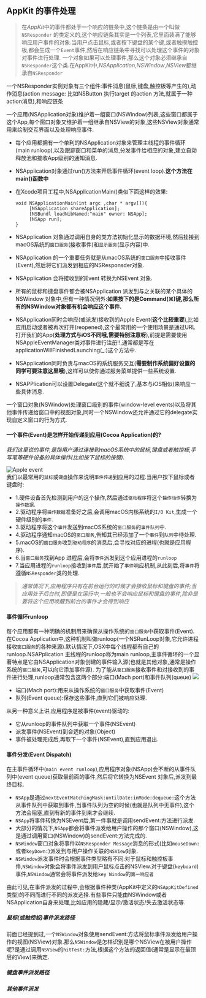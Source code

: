 ## AppKit 的事件处理

> 在*AppKit*中的事件都处于一个响应的链条中,这个链条是由一个叫做`NSResponder` 的类定义的,这个响应链条其实是一个列表,它里面装满了能够响应用户事件的对象.当用户点击鼠标,或者按下键盘的某个键,或者触摸触控板,都会生成一个`Event`事件,然后在响应链条中寻找可以处理这个事件的对象对事件进行处理.
> 一个对象如果可以处理事件,那么这个对象必须继承自`NSResponder`这个类.在AppKit中,*NSApplication*,*NSWindow*,*NSView*都继承自`NSResponder`

一个NSResponder实例对象有三个组件:事件消息(鼠标,键盘,触控板等产生的),动作消息(action message: 比如NSButton 执行target 的action 方法,就属于一种action消息),和响应链条

一个应用(NSApplication对象)维护着一组窗口(NSWindow)列表,这些窗口都属于这个App,每个窗口对象又维护着一组继承自NSView的对象,这些NSView对象通常用来绘制交互界面以及处理响应事件.  

* 每个应用都拥有一个单利的NSApplication对象来管理主线程的事件循环(main runloop),以及跟踪窗口和菜单的消息,分发事件给相应的对象,建立自动释放池和接收App级别的通知消息.
* NSApplication对象通过run()方法来开启事件循环(event loop).**这个方法在main()函数中**
* 在Xcode项目工程中,NSApplicationMain()类似下面这样的效果:

    ```
    void NSApplicationMain(int argc ,char * argv[]){
         [NSApplication shareApplication];
         [NSBundl loadNibNamed:"main" owner: NSApp];
         [NSApp run];
    }
    ```
* NSApplication 对象通过调用自身的类方法初始化显示的数据环境,然后挂接到macOS系统的`窗口服务`(接收事件)和`显示服务`(显示内容)中.
* NSApplication 的一个重要任务就是从macOS系统的`窗口服务`中接收事件(Event),然后将它们派发到相应的NSResponsder对象.
* NSApplication 会将接收到的Event 转换为NSEvent 对象.
* 所有的鼠标和键盘事件都会被NSApplication 派发到与之关联的某个具体的NSWindow 对象中,但有一种情况例外:**如果按下的是Command(⌘)键,那么所有的NSWindow对象都有机会响应这个事件.**
* NSApplication同时会响应(或派发)接收到的Apple Event(**这个比较重要**),比如应用启动或者被再次打开(reopened),这个最常用的一个使用场景是通过URL打开我们的App(**处理方式与iOS不同哦,需要特别注意呀**),前提是需要使用NSAppleEventManager类对事件进行注册!!,通常都是写在applicationWillFinishedLaunching(_:)这个方法中.
* NSApplication同时负责与macOS的系统服务交互(**需要制作系统偏好设置的同学可要注意这里哦**),这样可以使你通过服务菜单提供一些系统设置.
* NSAPPlication可以设置Delegate(这个就不细说了,基本与iOS相似)来响应一些具体消息.

一个窗口对象(NSWindow)处理窗口级别的事件(window-level events)以及将其他事件传递给窗口中的视图对象,同时一个NSWindow还允许通过它的delegate实现自定义窗口的行为方式.

#### 一个事件(Event)是怎样开始传递到应用(Cocoa Application)的?
  *我们这里说的事件,是指用户通过连接到macOS系统中的鼠标,键盘或者触控板,手写笔等硬件设备的具体操作(比如按下鼠标的按键).*
  
  ![Apple event ](https://ws4.sinaimg.cn/large/006tKfTcly1flfe5jo843j30ks0nkwhl.jpg)  
  我们以最常用的`鼠标`或`键盘`操作来说明`事件传递`到应用的过程.当用户按下鼠标或者键盘时:  
  
* 1.硬件设备首先检测到用户的这个操作,然后通过`驱动程序`将这个`操作动作`转换为`操作数据`.
* 2.驱动程序将`操作数据`准备好之后,会调用macOS内核系统的`I/O Kit`,生成一个硬件级别的`事件`.
* 3.驱动程序将这个`事件`发送到macOS系统的`窗口服务`的`事件队列`中.
* 4.驱动程序通知macOS的`窗口服务`,告知其已经添加了一个`事件`到`队列`中待处理.
* 5.macOS的`窗口服务`收到`驱动程序`的消息后,会寻找对应的进程(也就是应用程序).
* 6.当`窗口服务`找到App 进程后,会将`事件`派发到这个应用进程的`runloop`
* 7.当应用进程的`runloop`接收到`事件`后,就开始了`事件`响应机制,从此刻后,将`事件`将遵循`NSResponder`类的处理.

> *通常情况下,应用程序只有在前台运行的时候才会接收鼠标和键盘的事件;当应用处于后台时,即便是在运行中,一般也不会响应鼠标和键盘的事件,除非是要将这个应用唤醒到前台的事件才会得到响应*

#### 事件循环runloop
每个应用都有一种明确的机制用来确保从操作系统的`窗口服务`中获取事件(Event).在Cocoa Application中,这种机制叫做runloop(一个NSRunLoop对象,它允许进程接收`窗口服务`的各种来源).默认情况下,OSX中每个线程都有自己的runloop.NSAPplication 主线程的runloop称为main runloop,主事件循环的一个显著特点是它由NSApplication对象创建的事件输入源(也就是其他对象,通常是操作系统的`窗口服务`,可以向它添加事件源).
为了能从`窗口服务`接收事件和对接收到的事件进行处理,runloop通常包含这两个部分:端口(Mach port)和事件队列(queue)
![](https://ws3.sinaimg.cn/large/006tNc79gy1flggycyukvj30oy0d8406.jpg)

* 端口(Mach port):用来从操作系统的`窗口服务`中获取事件(Event)
* 队列(Event queue):保存这些事件,直到它们被响应处理.


从另一种意义上讲,应用程序是被事件(event)驱动的:

* 它从runloop的事件队列中获取一个事件(NSEvent)
* 派发事件(NSEvent)到合适的对象(Object)
* 事件被处理完成后,再取下一个事件(NSEvent),直到应用退出.

#### 事件分发(Event Dispatch)
在主事件循环中(`main event runloop`),应用程序对象(NSApp)会不断的从事件队列中(event queue)获取最前面的事件,然后将它转换为NSEvent 对象后,派发到最终目标.

* `NSApp`是通过`nextEventMatchingMask:untilDate:inMode:dequeue:`这个方法从事件队列中获取到事件,当事件队列为空的时候(也就是队列中无事件),这个方法会阻塞,直到有新的事件到来才会继续.
* `NSApp`将事件转换为NSEvent后,第一件事就是调用sendEvent:方法进行派发.
* 大部分的情况下,`NSApp`都会将事件派发给用户操作的那个窗口(NSWindow),这是通过调用窗口(NSWindow)的sendEvent:方法完成的.
* `NSWindow`窗口对象将事件以`NSResponder Message`消息的形式(比如`mouseDown:`或者`keyDown:`)派发到与用户操作关联的`NSView`对象.
* `NSWindow`派发事件时会根据事件类型略有不同:对于鼠标和触控板事件,`NSWindow`对象会将事件派发到用户鼠标点击的NSView.对于键盘(`keyboard`)事件,`NSWindow`通常会将事件派发给`key Window`的`第一响应者`

由此可见,在事件派发的过程中,会根据事件种类(AppKit中定义的`NSAppKitDefined`类型)的不同而进行不同的派发选择.有些事件只能由NSWindow或者NSApplication自身来处理,比如应用的隐藏/显示/激活状态/失去激活状态等.

##### 鼠标(或触控板)事件派发路径
前面已经提到过,一个`NSWindow`对象使用sendEvent:方法将鼠标事件派发给用户操作的视图(NSView)对象.那么`NSWindow`是怎样识别是哪个NSView在被用户操作呢?是通过调用`NSView`的`hitTest:`方法,根据这个方法的返回值(通常是显示在最顶层的View)来确定.


##### 键盘事件派发路径
##### 其他事件派发
